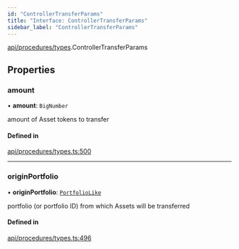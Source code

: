 ```yaml
---
id: "ControllerTransferParams"
title: "Interface: ControllerTransferParams"
sidebar_label: "ControllerTransferParams"
---
```


[api/procedures/types](../../../../../modules/API/Procedures/Types/Types.md).ControllerTransferParams

## Properties

### amount

• **amount**: `BigNumber`

amount of Asset tokens to transfer

#### Defined in

[api/procedures/types.ts:500](https://github.com/PolymeshAssociation/polymesh-sdk/blob/5a778578/src/api/procedures/types.ts#L500)

___

### originPortfolio

• **originPortfolio**: [`PortfolioLike`](../../../../../modules/Types/Types.md#portfoliolike)

portfolio (or portfolio ID) from which Assets will be transferred

#### Defined in

[api/procedures/types.ts:496](https://github.com/PolymeshAssociation/polymesh-sdk/blob/5a778578/src/api/procedures/types.ts#L496)
